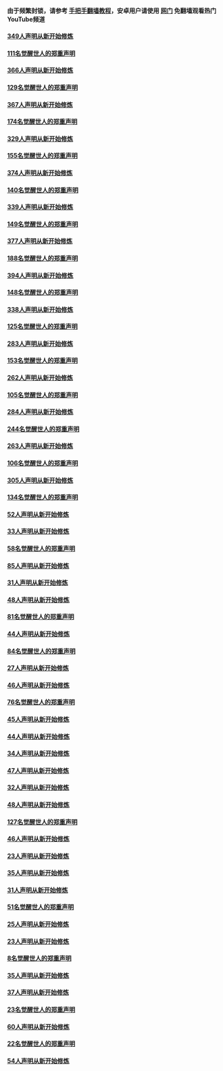 #### 由于频繁封锁，请参考 [手把手翻墙教程](https://github.com/gfw-breaker/guides/wiki/)，安卓用户请使用 [网门](https://github.com/gfw-breaker/nogfw/blob/master/dl.md?t=06191100) 免翻墙观看热门YouTube频道 

#### [349人声明从新开始修炼](../pages/91/426969.md?t=06191100) 

#### [111名觉醒世人的郑重声明](../pages/91/426968.md?t=06191100) 

#### [366人声明从新开始修炼](../pages/91/426737.md?t=06191100) 

#### [129名觉醒世人的郑重声明](../pages/91/426736.md?t=06191100) 

#### [367人声明从新开始修炼](../pages/91/426421.md?t=06191100) 

#### [174名觉醒世人的郑重声明](../pages/91/426420.md?t=06191100) 

#### [329人声明从新开始修炼](../pages/91/426139.md?t=06191100) 

#### [155名觉醒世人的郑重声明](../pages/91/426138.md?t=06191100) 

#### [374人声明从新开始修炼](../pages/91/425811.md?t=06191100) 

#### [140名觉醒世人的郑重声明](../pages/91/425810.md?t=06191100) 

#### [339人声明从新开始修炼](../pages/91/425690.md?t=06191100) 

#### [149名觉醒世人的郑重声明](../pages/91/425689.md?t=06191100) 

#### [377人声明从新开始修炼](../pages/91/424867.md?t=06191100) 

#### [188名觉醒世人的郑重声明](../pages/91/424866.md?t=06191100) 

#### [394人声明从新开始修炼](../pages/91/423914.md?t=06191100) 

#### [148名觉醒世人的郑重声明](../pages/91/423913.md?t=06191100) 

#### [338人声明从新开始修炼](../pages/91/423540.md?t=06191100) 

#### [125名觉醒世人的郑重声明](../pages/91/423539.md?t=06191100) 

#### [283人声明从新开始修炼](../pages/91/423296.md?t=06191100) 

#### [153名觉醒世人的郑重声明](../pages/91/423295.md?t=06191100) 

#### [262人声明从新开始修炼](../pages/91/423004.md?t=06191100) 

#### [105名觉醒世人的郑重声明](../pages/91/423003.md?t=06191100) 

#### [284人声明从新开始修炼](../pages/91/422707.md?t=06191100) 

#### [244名觉醒世人的郑重声明](../pages/91/422706.md?t=06191100) 

#### [263人声明从新开始修炼](../pages/91/422553.md?t=06191100) 

#### [106名觉醒世人的郑重声明](../pages/91/422552.md?t=06191100) 

#### [305人声明从新开始修炼](../pages/91/422153.md?t=06191100) 

#### [134名觉醒世人的郑重声明](../pages/91/422152.md?t=06191100) 

#### [52人声明从新开始修炼](../pages/91/421846.md?t=06191100) 

#### [33人声明从新开始修炼](../pages/91/421804.md?t=06191100) 

#### [58名觉醒世人的郑重声明](../pages/91/421845.md?t=06191100) 

#### [85人声明从新开始修炼](../pages/91/421769.md?t=06191100) 

#### [31人声明从新开始修炼](../pages/91/421763.md?t=06191100) 

#### [48人声明从新开始修炼](../pages/91/421605.md?t=06191100) 

#### [81名觉醒世人的郑重声明](../pages/91/421656.md?t=06191100) 

#### [44人声明从新开始修炼](../pages/91/421544.md?t=06191100) 

#### [84名觉醒世人的郑重声明](../pages/91/421543.md?t=06191100) 

#### [27人声明从新开始修炼](../pages/91/421465.md?t=06191100) 

#### [46人声明从新开始修炼](../pages/91/421454.md?t=06191100) 

#### [76名觉醒世人的郑重声明](../pages/91/421453.md?t=06191100) 

#### [45人声明从新开始修炼](../pages/91/421452.md?t=06191100) 

#### [44人声明从新开始修炼](../pages/91/421422.md?t=06191100) 

#### [34人声明从新开始修炼](../pages/91/421322.md?t=06191100) 

#### [47人声明从新开始修炼](../pages/91/421264.md?t=06191100) 

#### [32人声明从新开始修炼](../pages/91/421225.md?t=06191100) 

#### [48人声明从新开始修炼](../pages/91/421202.md?t=06191100) 

#### [127名觉醒世人的郑重声明](../pages/91/421224.md?t=06191100) 

#### [46人声明从新开始修炼](../pages/91/421203.md?t=06191100) 

#### [23人声明从新开始修炼](../pages/91/421138.md?t=06191100) 

#### [35人声明从新开始修炼](../pages/91/421122.md?t=06191100) 

#### [31人声明从新开始修炼](../pages/91/421081.md?t=06191100) 

#### [51名觉醒世人的郑重声明](../pages/91/421080.md?t=06191100) 

#### [25人声明从新开始修炼](../pages/91/421020.md?t=06191100) 

#### [23人声明从新开始修炼](../pages/91/420884.md?t=06191100) 

#### [8名觉醒世人的郑重声明](../pages/91/420883.md?t=06191100) 

#### [35人声明从新开始修炼](../pages/91/420809.md?t=06191100) 

#### [37人声明从新开始修炼](../pages/91/420766.md?t=06191100) 

#### [23名觉醒世人的郑重声明](../pages/91/420765.md?t=06191100) 

#### [60人声明从新开始修炼](../pages/91/420727.md?t=06191100) 

#### [22名觉醒世人的郑重声明](../pages/91/420726.md?t=06191100) 

#### [54人声明从新开始修炼](../pages/91/420529.md?t=06191100) 

